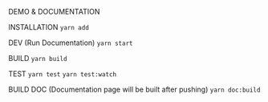 DEMO & DOCUMENTATION

INSTALLATION
`yarn add `

DEV (Run Documentation)
`yarn start`

BUILD
`yarn build`

TEST
`yarn test`
`yarn test:watch`

BUILD DOC (Documentation page will be built after pushing)
`yarn doc:build`
